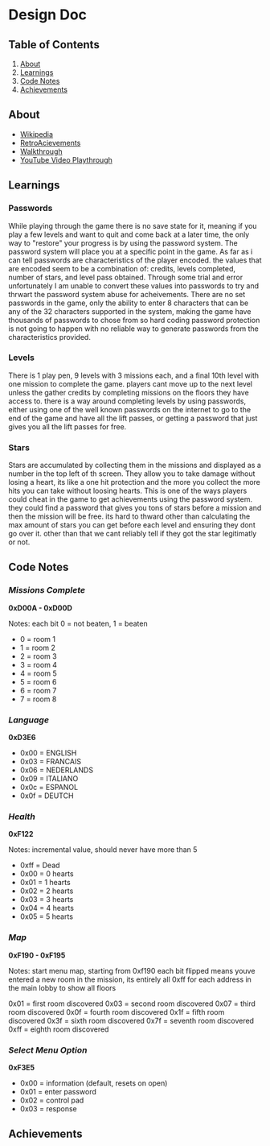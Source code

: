 # Design Doc

## Table of Contents

1. [About](#about)
2. [Learnings](#learnings)
3. [Code Notes](#code-notes)
4. [Achievements](#achievements)

## About

* [Wikipedia](https://en.wikipedia.org/wiki/Monster_Max)
* [RetroAcievements](https://retroachievements.org/game/4111)
* [Walkthrough](https://gamefaqs.gamespot.com/gameboy/585809-monster-max/faqs/36096)
* [YouTube Video Playthrough](https://www.youtube.com/watch?v=p4EVqKSPrcs)

## Learnings

### Passwords

While playing through the game there is no save state for it, meaning if you play a few levels and want to quit and come back at a later time, the only way to "restore" your progress is by using the password system. The password system will place you at a specific point in the game. As far as i can tell passwords are characteristics of the player encoded. the values that are encoded seem to be a combination of: credits, levels completed, number of stars, and level pass obtained. Through some trial and error unfortunately I am unable to convert these values into passwords to try and thrwart the password system abuse for acheivements. There are no set passwords in the game, only the ability to enter 8 characters that can be any of the 32 characters supported in the system, making the game have thousands of passwords to chose from so hard coding password protection is not going to happen with no reliable way to generate passwords from the characteristics provided.

### Levels

There is 1 play pen, 9 levels with 3 missions each, and a final 10th level with one mission to complete the game. players cant move up to the next level unless the gather credits by completing missions on the floors they have access to. there is a way around completing levels by using passwords, either using one of the well known passwords on the internet to go to the end of the game and have all the lift passes, or getting a password that just gives you all the lift passes for free.

### Stars

Stars are accumulated by collecting them in the missions and displayed as a number in the top left of th screen. They allow you to take damage without losing a heart, its like a one hit protection and the more you collect the more hits you can take without loosing hearts. This is one of the ways players could cheat in the game to get achievements using the password system. they could find a password that gives you tons of stars before a mission and then the mission will be free. its hard to thward other than calculating the max amount of stars you can get before each level and ensuring they dont go over it. other than that we cant reliably tell if they got the star legitimatly or not.

## Code Notes

### _Missions Complete_

**0xD00A - 0xD00D**

Notes: each bit 0 = not beaten, 1 = beaten

* 0 = room 1
* 1 = room 2
* 2 = room 3
* 3 = room 4
* 4 = room 5
* 5 = room 6
* 6 = room 7
* 7 = room 8

### _Language_

**0xD3E6**

* 0x00 = ENGLISH
* 0x03 = FRANCAIS
* 0x06 = NEDERLANDS
* 0x09 = ITALIANO
* 0x0c = ESPANOL
* 0x0f = DEUTCH

### _Health_

**0xF122**

Notes: incremental value, should never have more than 5

* 0xff = Dead
* 0x00 = 0 hearts
* 0x01 = 1 hearts
* 0x02 = 2 hearts
* 0x03 = 3 hearts
* 0x04 = 4 hearts
* 0x05 = 5 hearts

### _Map_

**0xF190 - 0xF195**

Notes: start menu map, starting from 0xf190 each bit flipped means youve entered a new room in the mission, its entirely all 0xff for each address in the main lobby to show all floors

0x01 = first room discovered
0x03 = second room discovered
0x07 = third room discovered
0x0f = fourth room discovered
0x1f = fifth room discovered
0x3f = sixth room discovered
0x7f = seventh room discovered
0xff = eighth room discovered

### _Select Menu Option_

**0xF3E5**

* 0x00 = information (default, resets on open)
* 0x01 = enter password
* 0x02 = control pad
* 0x03 = response

## Achievements